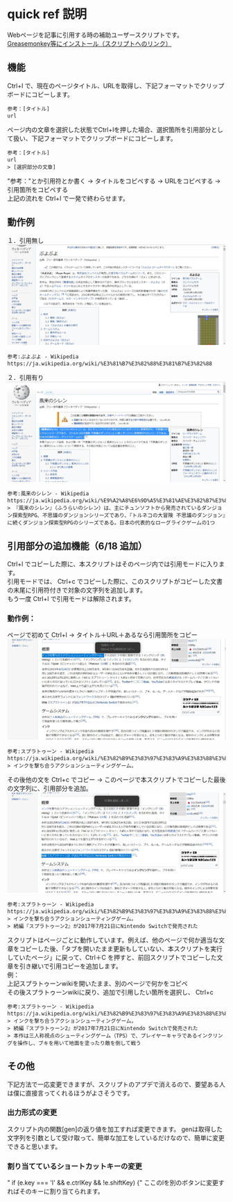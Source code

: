 # quick ref 説明
Webページを記事に引用する時の補助ユーザースクリプトです。  
[Greasemonkey等にインストール（スクリプトへのリンク）](https://github.com/asamichi/quick_ref/raw/master/quick_ref.user.js)
## 機能
Ctrl+l で、現在のページタイトル、URLを取得し、下記フォーマットでクリップボードにコピーします。
```
参考：[タイトル]
url
```
ページ内の文章を選択した状態でCtrl+lを押した場合、選択箇所を引用部分として扱い、下記フォーマットでクリップボードにコピーします。
```
参考：[タイトル]
url
> [選択部分の文章]
```
"参考："とか引用符とか書く → タイトルをコピペする → URLをコピペする → 引用箇所をコピペする  
上記の流れを Ctrl+l で一発で終わらせます。

## 動作例
１．引用無し
![image](./img/notselected2.jpg)
```
参考:ぷよぷよ - Wikipedia
https://ja.wikipedia.org/wiki/%E3%81%B7%E3%82%88%E3%81%B7%E3%82%88
```

２．引用有り
![image](./img/selected.jpg)
```
参考:風来のシレン - Wikipedia
https://ja.wikipedia.org/wiki/%E9%A2%A8%E6%9D%A5%E3%81%AE%E3%82%B7%E3%83%AC%E3%83%B3
> 『風来のシレン』（ふうらいのシレン）は、主にチュンソフトから発売されているダンジョン探索型RPG、不思議のダンジョンシリーズであり、『トルネコの大冒険 不思議のダンジョン』に続くダンジョン探索型RPGのシリーズである。日本の代表的なローグライクゲームの1つ
```


## 引用部分の追加機能（6/18 追加）
Ctrl+l でコピーした際に、本スクリプトはそのページ内では引用モードに入ります。  
引用モードでは、 Ctrl+c でコピーした際に、このスクリプトがコピーした文書の末尾に引用符付きで対象の文字列を追加します。  
もう一度 Ctrl+l で引用モードは解除されます。  
### 動作例：  
ページで初めて Ctrl+l -> タイトル＋URL＋あるなら引用箇所をコピー
![image](./img/add1.jpg)
```
参考:スプラトゥーン - Wikipedia
https://ja.wikipedia.org/wiki/%E3%82%B9%E3%83%97%E3%83%A9%E3%83%88%E3%82%A5%E3%83%BC%E3%83%B3
> インクを撃ち合うアクションシューティングゲーム。
```

その後他の文を Ctrl+c でコピー -> このページで本スクリプトでコピーした最後の文字列に、引用部分を追加。
![image](./img/add2.jpg)
```
参考:スプラトゥーン - Wikipedia
https://ja.wikipedia.org/wiki/%E3%82%B9%E3%83%97%E3%83%A9%E3%83%88%E3%82%A5%E3%83%BC%E3%83%B3
> インクを撃ち合うアクションシューティングゲーム。
> 続編『スプラトゥーン2』が2017年7月21日にNintendo Switchで発売された
```
スクリプトはページごとに動作しています。例えば、他のページで何か適当な文章をコピーした後、「タブを開いたまま更新もしていない、本スクリプトを実行していたページ」に戻って、Ctrl＋C を押すと、前回スクリプトでコピーした文章を引き継いで引用コピーを追加します。  
例：  
上記スプラトゥーンwikiを開いたまま、別のページで何かをコピペ  
その後スプラトゥーンwikiに戻り、追加で引用したい箇所を選択し、 Ctrl+c
```
参考:スプラトゥーン - Wikipedia
https://ja.wikipedia.org/wiki/%E3%82%B9%E3%83%97%E3%83%A9%E3%83%88%E3%82%A5%E3%83%BC%E3%83%B3
> インクを撃ち合うアクションシューティングゲーム。
> 続編『スプラトゥーン2』が2017年7月21日にNintendo Switchで発売された
> 本作は三人称視点のシューティングゲーム（TPS）で、プレイヤーキャラであるインクリングを操作し、ブキを用いて地面を塗ったり敵を倒して戦う
```

## その他
下記方法で一応変更できますが、スクリプトのアプデで消えるので、要望ある人は僕に直接言ってくれるほうがよさそうです。

### 出力形式の変更
スクリプト内の関数[gen]の返り値を加工すれば変更できます。
genは取得した文字列を引数として受け取って、簡単な加工をしているだけなので、簡単に変更できると思います。  


### 割り当てているショートカットキーの変更
"   if (e.key === 'l' && e.ctrlKey && !e.shiftKey) {"
ここのlを別のボタンに変更すればそのキーに割り当てられます。
